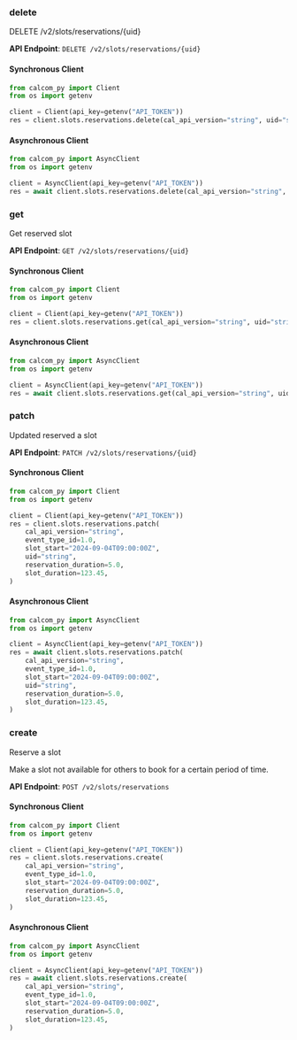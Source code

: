 
### delete <a name="delete"></a>
DELETE /v2/slots/reservations/{uid}



**API Endpoint**: `DELETE /v2/slots/reservations/{uid}`

#### Synchronous Client

```python
from calcom_py import Client
from os import getenv

client = Client(api_key=getenv("API_TOKEN"))
res = client.slots.reservations.delete(cal_api_version="string", uid="string")
```

#### Asynchronous Client

```python
from calcom_py import AsyncClient
from os import getenv

client = AsyncClient(api_key=getenv("API_TOKEN"))
res = await client.slots.reservations.delete(cal_api_version="string", uid="string")
```

### get <a name="get"></a>
Get reserved slot



**API Endpoint**: `GET /v2/slots/reservations/{uid}`

#### Synchronous Client

```python
from calcom_py import Client
from os import getenv

client = Client(api_key=getenv("API_TOKEN"))
res = client.slots.reservations.get(cal_api_version="string", uid="string")
```

#### Asynchronous Client

```python
from calcom_py import AsyncClient
from os import getenv

client = AsyncClient(api_key=getenv("API_TOKEN"))
res = await client.slots.reservations.get(cal_api_version="string", uid="string")
```

### patch <a name="patch"></a>
Updated reserved a slot



**API Endpoint**: `PATCH /v2/slots/reservations/{uid}`

#### Synchronous Client

```python
from calcom_py import Client
from os import getenv

client = Client(api_key=getenv("API_TOKEN"))
res = client.slots.reservations.patch(
    cal_api_version="string",
    event_type_id=1.0,
    slot_start="2024-09-04T09:00:00Z",
    uid="string",
    reservation_duration=5.0,
    slot_duration=123.45,
)
```

#### Asynchronous Client

```python
from calcom_py import AsyncClient
from os import getenv

client = AsyncClient(api_key=getenv("API_TOKEN"))
res = await client.slots.reservations.patch(
    cal_api_version="string",
    event_type_id=1.0,
    slot_start="2024-09-04T09:00:00Z",
    uid="string",
    reservation_duration=5.0,
    slot_duration=123.45,
)
```

### create <a name="create"></a>
Reserve a slot

Make a slot not available for others to book for a certain period of time.

**API Endpoint**: `POST /v2/slots/reservations`

#### Synchronous Client

```python
from calcom_py import Client
from os import getenv

client = Client(api_key=getenv("API_TOKEN"))
res = client.slots.reservations.create(
    cal_api_version="string",
    event_type_id=1.0,
    slot_start="2024-09-04T09:00:00Z",
    reservation_duration=5.0,
    slot_duration=123.45,
)
```

#### Asynchronous Client

```python
from calcom_py import AsyncClient
from os import getenv

client = AsyncClient(api_key=getenv("API_TOKEN"))
res = await client.slots.reservations.create(
    cal_api_version="string",
    event_type_id=1.0,
    slot_start="2024-09-04T09:00:00Z",
    reservation_duration=5.0,
    slot_duration=123.45,
)
```
